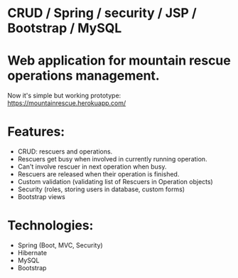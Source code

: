 # CRUD / Spring / security / JSP / Bootstrap / MySQL

# Web application for mountain rescue operations management.
Now it's simple but working prototype: https://mountainrescue.herokuapp.com/


# Features:
- CRUD: rescuers and operations.
- Rescuers get busy when involved in currently running operation.
- Can't involve rescuer in next operation when busy.
- Rescuers are released when their operation is finished.
- Custom validation (validating list of Rescuers in Operation objects)
- Security (roles, storing users in database, custom forms)
- Bootstrap views

# Technologies:
- Spring (Boot, MVC, Security)
- Hibernate
- MySQL
- Bootstrap
